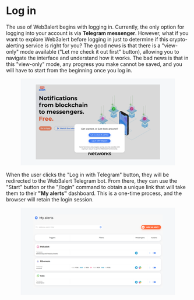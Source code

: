 # Log in

The use of Web3alert begins with logging in. Currently, the only option for logging into your account is via **Telegram messenger**. However, what if you want to explore Web3alert before logging in just to determine if this crypto-alerting service is right for you? The good news is that there is a "view-only" mode available ("Let me check it out first" button), allowing you to navigate the interface and understand how it works. The bad news is that in this "view-only" mode, any progress you make cannot be saved, and you will have to start from the beginning once you log in.

<figure><img src="../.gitbook/assets/Frame 7140.png" alt=""><figcaption></figcaption></figure>

When the user clicks the "Log in with Telegram" button, they will be redirected to the Web3alert Telegram bot. From there, they can use the "Start" button or the "/login" command to obtain a unique link that will take them to their **"My alerts"** dashboard. This is a one-time process, and the browser will retain the login session.

<figure><img src="../.gitbook/assets/Frame 7141.png" alt=""><figcaption></figcaption></figure>
